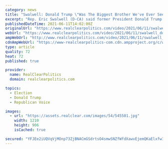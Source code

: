 ```yaml
---
category: news
title: "Swalwell: Donald Trump \"Was The Biggest Brother We've Ever Seen\" In Terms Of Spying On Opponents"
excerpt: "Rep. Eric Swalwell (D-CA) said former President Donald Trump used the Department of Justice to spy on him: \"I hope Trump supporters who fear big brother see that Donald Trump was the biggest brother we've ever seen in our country who did weaponize this to go all the way down the stack into the private communications of people he perceived as political opponents."
publishedDateTime: 2021-06-11T14:02:00Z
originalUrl: "https://www.realclearpolitics.com/video/2021/06/11/swalwell_donald_trump_was_the_biggest_brother_weve_ever_seen_in_terms_of_spying_on_opponents.html"
webUrl: "https://www.realclearpolitics.com/video/2021/06/11/swalwell_donald_trump_was_the_biggest_brother_weve_ever_seen_in_terms_of_spying_on_opponents.html"
ampWebUrl: "http://www.realclearpolitics.com/video/2021/06/11/swalwell_donald_trump_was_the_biggest_brother_weve_ever_seen_in_terms_of_spying_on_opponents.amp.html"
cdnAmpWebUrl: "https://www-realclearpolitics-com.cdn.ampproject.org/c/www.realclearpolitics.com/video/2021/06/11/swalwell_donald_trump_was_the_biggest_brother_weve_ever_seen_in_terms_of_spying_on_opponents.amp.html"
type: article
quality: 72
heat: 72
published: true

provider:
  name: RealClearPolitics
  domain: realclearpolitics.com

topics:
  - Election
  - Donald Trump
  - Republican Voice

images:
  - url: "https://assets.realclear.com/images/54/545501.jpg"
    width: 1210
    height: 906
    isCached: true

secured: "YFJEe2iUQVqVjMOnp73ZjBNACmGSdrtsO4smwSNZfWfdXawvEjemQKaElxfwIORGxzA5z3x/o0P9VRotA4P+Na3dbPMVf02I9lQWis+sWuGA6novhO7IRR+XoYbmCM6kl6r3Oi4v+5A3xSCXjW5/vMtxODlB8NKpfQngHtnZwuY2MXHl31ghL0Nxn4zsBJchT6yyvkt/0urCnYZ/Oqtq4vGooI9M++LWZE17QOiytR+YNd9wml+WgR1AYEds1KzQ5ZjSFXsXAfMazLRpR7rW9RbgQsOLQagBPbj5GEyiqEj4L2+W9qNY7DIZbDK2pRUu68IZMR85g+SKcwE21ITf/T46PZ9J0ZWjhBoWoMduDKM=;xL6eYLupm3JKEGSlXjPutg=="
---
```


